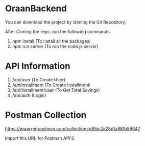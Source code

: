 # OraanBackend

You can download the project by cloning the Git Repository.

After Cloning the repo, run the following commands.

1. npm install (To install all the packages)
2. npm run server (To run the node.js server)

# API Information
1. /api/user (To Create User)
2. /api/installment (To Create Installment)
3. /api/installment/user (To Get Total Savings)
4. /api/auth (Login)

# Postman Collection
https://www.getpostman.com/collections/d9bc2a28dfa881b59847

Import this URL for Postman API'S
